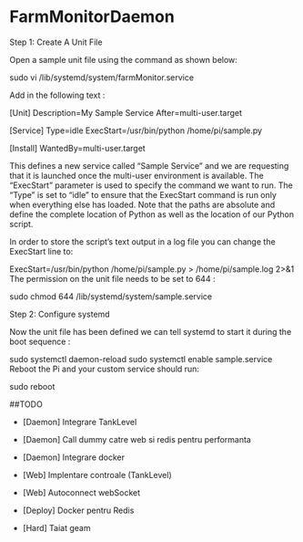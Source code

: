 # FarmMonitorDaemon

Step 1: Create A Unit File

Open a sample unit file using the command as shown below:

sudo vi /lib/systemd/system/farmMonitor.service

Add in the following text :

 [Unit]
 Description=My Sample Service
 After=multi-user.target

 [Service]
 Type=idle
 ExecStart=/usr/bin/python /home/pi/sample.py

 [Install]
 WantedBy=multi-user.target

This defines a new service called “Sample Service” and we are requesting that it is launched once the multi-user environment is available. The “ExecStart” parameter is used to specify the command we want to run. The “Type” is set to “idle” to ensure that the ExecStart command is run only when everything else has loaded. Note that the paths are absolute and define the complete location of Python as well as the location of our Python script.

In order to store the script’s text output in a log file you can change the ExecStart line to:

ExecStart=/usr/bin/python /home/pi/sample.py > /home/pi/sample.log 2>&1
The permission on the unit file needs to be set to 644 :

sudo chmod 644 /lib/systemd/system/sample.service

Step 2: Configure systemd

Now the unit file has been defined we can tell systemd to start it during the boot sequence :

sudo systemctl daemon-reload
sudo systemctl enable sample.service
Reboot the Pi and your custom service should run:

sudo reboot

##TODO

- [Daemon] Integrare TankLevel

- [Daemon] Call dummy catre web si redis pentru performanta
- [Daemon] Integrare docker
- [Web] Implentare controale (TankLevel)
- [Web] Autoconnect webSocket
- [Deploy] Docker pentru Redis
- [Hard] Taiat geam
